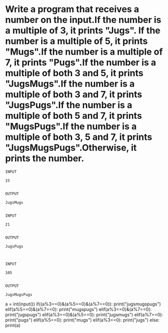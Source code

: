 # Write a program that receives a number on the input.If the number is a multiple of 3, it prints "Jugs". If the number is a multiple of 5, it prints "Mugs".If the number is a multiple of 7, it prints "Pugs".If the number is a multiple of both 3 and 5, it prints "JugsMugs".If the number is a multiple of both 3 and 7, it prints "JugsPugs".If the number is a multiple of both 5 and 7, it prints "MugsPugs".If the number is a multiple of both 3, 5 and 7, it prints "JugsMugsPugs".Otherwise, it prints the number.

```
INPUT 

15


OUTPUT

JugsMugs


INPUT 

21


OUTPUT

JugsPugs



INPUT 

105


OUTPUT 

JugsMugsPugs
```

a = int(input())
if((a%3==0)&(a%5==0)&(a%7==0)):
  print("jugsmugspugs")
elif(a%5==0)&(a%7==0):
  print("mugspugs")
elif(a%3==0)&(a%7==0):
  print("jugspugs")
elif(a%3==0)&(a%5==0):
  print("jugsmugs")
elif(a%7==0):
  print("pugs")
elif(a%5==0):
  print("mugs")
elif(a%3==0):
  print("jugs")
else:
  print(a)
  
